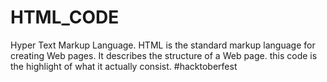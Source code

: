 # HTML_CODE
Hyper Text Markup Language. HTML is the standard markup language for creating Web pages. It describes the structure of a Web page.
this code is the highlight of what it actually consist.
#hacktoberfest
